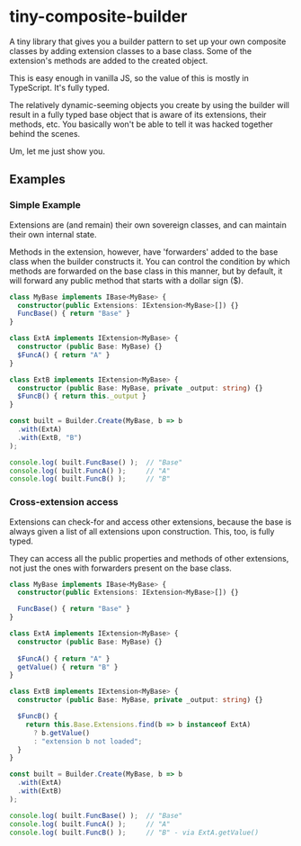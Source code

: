 # tiny-composite-builder

A tiny library that gives you a builder pattern to set up your own composite classes by adding
extension classes to a base class. Some of the extension's methods are added to the created object.

This is easy enough in vanilla JS, so the value of this is mostly in TypeScript. It's fully typed.

The relatively dynamic-seeming objects you create by using the builder will result in a fully typed
base object that is aware of its extensions, their methods, etc. You basically won't be able to
tell it was hacked together behind the scenes.

Um, let me just show you.

## Examples

### Simple Example

Extensions are (and remain) their own sovereign classes, and can maintain their own internal state.

Methods in the extension, however, have 'forwarders' added to the base class when the builder
constructs it. You can control the condition by which methods are forwarded on the base class in
this manner, but by default, it will forward any public method that starts with a dollar sign ($).

```ts
class MyBase implements IBase<MyBase> {
  constructor(public Extensions: IExtension<MyBase>[]) {}
  FuncBase() { return "Base" }
}

class ExtA implements IExtension<MyBase> {
  constructor (public Base: MyBase) {}
  $FuncA() { return "A" }
}

class ExtB implements IExtension<MyBase> {
  constructor (public Base: MyBase, private _output: string) {}
  $FuncB() { return this._output }
}

const built = Builder.Create(MyBase, b => b
  .with(ExtA)
  .with(ExtB, "B")
);

console.log( built.FuncBase() );  // "Base"
console.log( built.FuncA() );     // "A"
console.log( built.FuncB() );     // "B"
```

### Cross-extension access

Extensions can check-for and access other extensions, because the base is always given a list of
all extensions upon construction. This, too, is fully typed.

They can access all the public properties and methods of other extensions, not just the ones with
forwarders present on the base class.

```ts
class MyBase implements IBase<MyBase> {
  constructor(public Extensions: IExtension<MyBase>[]) {}

  FuncBase() { return "Base" }
}

class ExtA implements IExtension<MyBase> {
  constructor (public Base: MyBase) {}
  
  $FuncA() { return "A" }
  getValue() { return "B" }
}

class ExtB implements IExtension<MyBase> {
  constructor (public Base: MyBase, private _output: string) {}

  $FuncB() {
    return this.Base.Extensions.find(b => b instanceof ExtA)
      ? b.getValue()
      : "extension b not loaded";
  }
}

const built = Builder.Create(MyBase, b => b
  .with(ExtA)
  .with(ExtB)
);

console.log( built.FuncBase() );  // "Base"
console.log( built.FuncA() );     // "A"
console.log( built.FuncB() );     // "B" - via ExtA.getValue()
```
